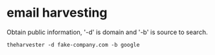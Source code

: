 # email harvesting  

Obtain public information, '-d' is domain and '-b' is source to search.  

`theharvester -d fake-company.com -b google`  

